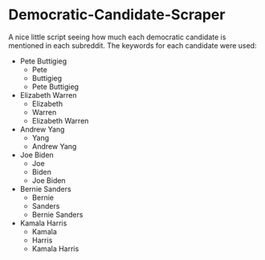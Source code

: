 # Democratic-Candidate-Scraper
A nice little script seeing how much each democratic candidate is mentioned in each subreddit.
The keywords for each candidate were used:
* Pete Buttigieg
    * Pete
    * Buttigieg
    * Pete Buttigieg
* Elizabeth Warren
    * Elizabeth
    * Warren
    * Elizabeth Warren
* Andrew Yang
    * Yang
    * Andrew Yang
* Joe Biden
    * Joe
    * Biden
    * Joe Biden
* Bernie Sanders
    * Bernie
    * Sanders
    * Bernie Sanders
* Kamala Harris
    * Kamala
    * Harris
    * Kamala Harris
